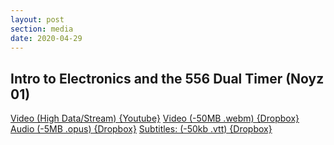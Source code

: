 ```yaml
---
layout: post
section: media
date: 2020-04-29
---
```


##	Intro to Electronics and the 556 Dual Timer (Noyz 01)
[Video (High Data/Stream) {Youtube}](https://www.youtube.com/watch?v=U1ppWQLb_Vg)
[Video (-50MB .webm) {Dropbox}](https://www.dropbox.com/s/vpb495jv87pgb4x/2020-04-29-noyz01.webm?dl=1)
[Audio (-5MB .opus) {Dropbox}](https://www.dropbox.com/s/aewvtzn3g14lnpc/2020-04-29-noyz01.opus?dl=1)
[Subtitles: (-50kb .vtt) {Dropbox}](?dl=1)

